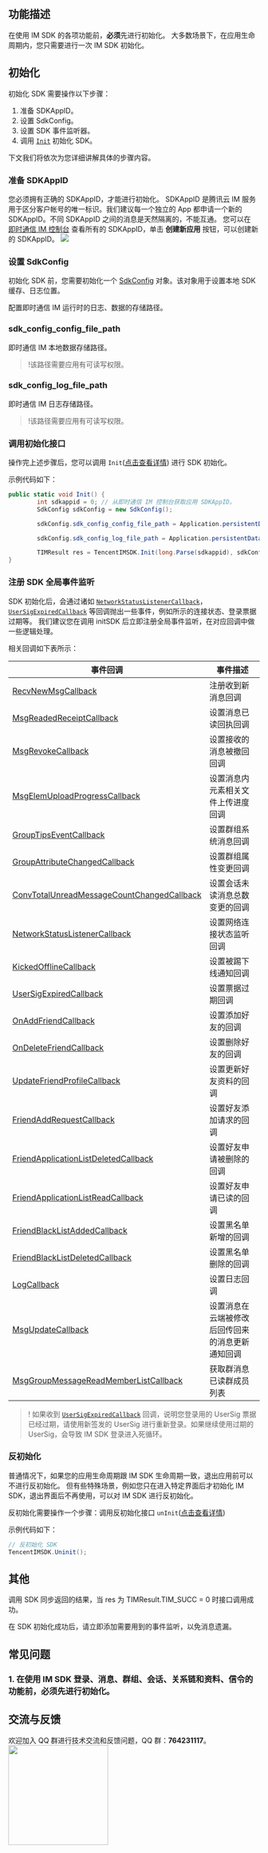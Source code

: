 ## 功能描述
在使用 IM SDK 的各项功能前，**必须**先进行初始化。
大多数场景下，在应用生命周期内，您只需要进行一次 IM SDK 初始化。


## 初始化
初始化 SDK 需要操作以下步骤：
1. 准备 SDKAppID。
2. 设置 SdkConfig。
3. 设置 SDK 事件监听器。
4. 调用 [`Init`](https://comm.qq.com/im/doc/unity/zh/api/IMSDKInit/Init.html) 初始化 SDK。

下文我们将依次为您详细讲解具体的步骤内容。

[](id:SDKAppID)
### 准备 SDKAppID
您必须拥有正确的 SDKAppID，才能进行初始化。
SDKAppID 是腾讯云 IM 服务用于区分客户帐号的唯一标识。我们建议每一个独立的 App 都申请一个新的 SDKAppID。不同 SDKAppID 之间的消息是天然隔离的，不能互通。
您可以在 [即时通信 IM 控制台](https://console.cloud.tencent.com/im) 查看所有的 SDKAppID，单击 **创建新应用** 按钮，可以创建新的 SDKAppID。
![](https://qcloudimg.tencent-cloud.cn/raw/d7f4bacfc440fe50cec41a48030a9928.png)


[](id:SDKConfig)
### 设置 SdkConfig

初始化 SDK 前，您需要初始化一个 [SdkConfig](https://comm.qq.com/im/doc/unity/zh/types/SDKSetConfigAttributes/SdkConfig.html) 对象。该对象用于设置本地 SDK 缓存、日志位置。

配置即时通信 IM 运行时的日志、数据的存储路径。

### sdk_config_config_file_path

即时通信 IM 本地数据存储路径。
>!该路径需要应用有可读写权限。

### sdk_config_log_file_path

即时通信 IM 日志存储路径。
>!该路径需要应用有可读写权限。

### 调用初始化接口
操作完上述步骤后，您可以调用 `Init`([点击查看详情](https://comm.qq.com/im/doc/unity/zh/api/IMSDKInit/Init.html)) 进行 SDK 初始化。

示例代码如下：

```c#
public static void Init() {
        int sdkappid = 0; // 从即时通信 IM 控制台获取应用 SDKAppID。
        SdkConfig sdkConfig = new SdkConfig();

        sdkConfig.sdk_config_config_file_path = Application.persistentDataPath + "/TIM-Config";

        sdkConfig.sdk_config_log_file_path = Application.persistentDataPath + "/TIM-Log";

        TIMResult res = TencentIMSDK.Init(long.Parse(sdkappid), sdkConfig);
}
```

### 注册 SDK 全局事件监听
SDK 初始化后，会通过诸如 [`NetworkStatusListenerCallback`](https://comm.qq.com/im/doc/unity/zh/callback/NetworkStatusListenerCallback.html)，[`UserSigExpiredCallback`](https://comm.qq.com/im/doc/unity/zh/callback/UserSigExpiredCallback.html) 等回调抛出一些事件，例如所示的连接状态、登录票据过期等。
我们建议您在调用 initSDK 后立即注册全局事件监听，在对应回调中做一些逻辑处理。

相关回调如下表所示：

| 事件回调                                                                                                                                   | 事件描述                                         |
| ------------------------------------------------------------------------------------------------------------------------------------------ | ------------------------------------------------ |
| [RecvNewMsgCallback](https://comm.qq.com/im/doc/unity/zh/callback/RecvNewMsgCallback.html)                                                 | 注册收到新消息回调                               |
| [MsgReadedReceiptCallback](https://comm.qq.com/im/doc/unity/zh/callback/MsgReadedReceiptCallback.html)                                     | 设置消息已读回执回调                             |
| [MsgRevokeCallback](https://comm.qq.com/im/doc/unity/zh/callback/MsgRevokeCallback.html)                                                   | 设置接收的消息被撤回回调                         |
| [MsgElemUploadProgressCallback](https://comm.qq.com/im/doc/unity/zh/callback/MsgElemUploadProgressCallback.html)                           | 设置消息内元素相关文件上传进度回调               |
| [GroupTipsEventCallback](https://comm.qq.com/im/doc/unity/zh/callback/GroupTipsEventCallback.html)                                         | 设置群组系统消息回调                             |
| [GroupAttributeChangedCallback](https://comm.qq.com/im/doc/unity/zh/callback/GroupAttributeChangedCallback.html)                           | 设置群组属性变更回调                             |
| [ConvTotalUnreadMessageCountChangedCallback](https://comm.qq.com/im/doc/unity/zh/callback/ConvTotalUnreadMessageCountChangedCallback.html) | 设置会话未读消息总数变更的回调                   |
| [NetworkStatusListenerCallback](https://comm.qq.com/im/doc/unity/zh/callback/NetworkStatusListenerCallback.html)                           | 设置网络连接状态监听回调                         |
| [KickedOfflineCallback](https://comm.qq.com/im/doc/unity/zh/callback/KickedOfflineCallback.html)                                           | 设置被踢下线通知回调                             |
| [UserSigExpiredCallback](https://comm.qq.com/im/doc/unity/zh/callback/UserSigExpiredCallback.html)                                         | 设置票据过期回调                                 |
| [OnAddFriendCallback](https://comm.qq.com/im/doc/unity/zh/callback/OnAddFriendCallback.html)                                               | 设置添加好友的回调                               |
| [OnDeleteFriendCallback](https://comm.qq.com/im/doc/unity/zh/callback/OnDeleteFriendCallback.html)                                         | 设置删除好友的回调                               |
| [UpdateFriendProfileCallback](https://comm.qq.com/im/doc/unity/zh/callback/UpdateFriendProfileCallback.html)                               | 设置更新好友资料的回调                           |
| [FriendAddRequestCallback](https://comm.qq.com/im/doc/unity/zh/callback/FriendAddRequestCallback.html)                                     | 设置好友添加请求的回调                           |
| [FriendApplicationListDeletedCallback](https://comm.qq.com/im/doc/unity/zh/callback/FriendApplicationListDeletedCallback.html)             | 设置好友申请被删除的回调                         |
| [FriendApplicationListReadCallback](https://comm.qq.com/im/doc/unity/zh/callback/FriendApplicationListReadCallback.html)                   | 设置好友申请已读的回调                           |
| [FriendBlackListAddedCallback](https://comm.qq.com/im/doc/unity/zh/callback/FriendBlackListAddedCallback.html)                             | 设置黑名单新增的回调                             |
| [FriendBlackListDeletedCallback](https://comm.qq.com/im/doc/unity/zh/callback/FriendBlackListDeletedCallback.html)                         | 设置黑名单删除的回调                             |
| [LogCallback](https://comm.qq.com/im/doc/unity/zh/callback/LogCallback.html)                                                               | 设置日志回调                                     |
| [MsgUpdateCallback](https://comm.qq.com/im/doc/unity/zh/callback/MsgUpdateCallback.html)                                                   | 设置消息在云端被修改后回传回来的消息更新通知回调 |
| [MsgGroupMessageReadMemberListCallback](https://comm.qq.com/im/doc/unity/zh/callback/MsgGroupMessageReadMemberListCallback.html)           | 获取群消息已读群成员列表                         |

>! 如果收到 [`UserSigExpiredCallback`](https://comm.qq.com/im/doc/unity/zh/callback/UserSigExpiredCallback.html) 回调，说明您登录用的 UserSig 票据已经过期，请使用新签发的 UserSig 进行重新登录。如果继续使用过期的 UserSig，会导致 IM SDK 登录进入死循环。

### 反初始化
普通情况下，如果您的应用生命周期跟 IM SDK 生命周期一致，退出应用前可以不进行反初始化。
但有些特殊场景，例如您只在进入特定界面后才初始化 IM SDK，退出界面后不再使用，可以对 IM SDK 进行反初始化。

反初始化需要操作一个步骤：调用反初始化接口 `unInit`([点击查看详情](https://comm.qq.com/im/doc/unity/zh/api/IMSDKInit/Uninit.html))

示例代码如下：

```c#
// 反初始化 SDK
TencentIMSDK.Uninit();
```
## 其他
调用 SDK 同步返回的结果，当 res 为 TIMResult.TIM_SUCC = 0 时接口调用成功。

在 SDK 初始化成功后，请立即添加需要用到的事件监听，以免消息遗漏。

[](id:qa)

## 常见问题

[](id:qa1)

### 1. 在使用 IM SDK 登录、消息、群组、会话、关系链和资料、信令的功能前，必须先进行初始化。


## 交流与反馈

欢迎加入 QQ 群进行技术交流和反馈问题，QQ 群：**764231117**。
<img style="width: 200px; max-width: inherit;" src="https://qcloudimg.tencent-cloud.cn/raw/0a958e8572783faf746ea3233781322c.jpg" />
